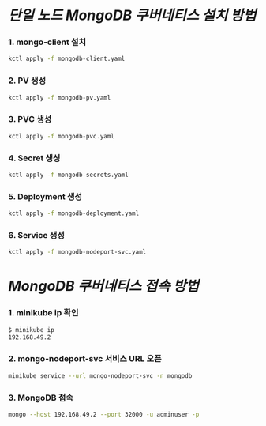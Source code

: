 # *단일 노드 MongoDB 쿠버네티스 설치 방법*
### 1. mongo-client 설치
```bash
kctl apply -f mongodb-client.yaml
```
### 2. PV 생성
```bash
kctl apply -f mongodb-pv.yaml
```
### 3. PVC 생성
```bash
kctl apply -f mongodb-pvc.yaml
```
### 4. Secret 생성
```bash
kctl apply -f mongodb-secrets.yaml
```
### 5. Deployment 생성
```bash
kctl apply -f mongodb-deployment.yaml
```
### 6. Service 생성
```bash
kctl apply -f mongodb-nodeport-svc.yaml
```

# *MongoDB 쿠버네티스 접속 방법*
### 1. minikube ip 확인
```bash
$ minikube ip
192.168.49.2
```
### 2. mongo-nodeport-svc 서비스 URL 오픈
```bash
minikube service --url mongo-nodeport-svc -n mongodb
```
### 3. MongoDB 접속
```bash
mongo --host 192.168.49.2 --port 32000 -u adminuser -p
```
